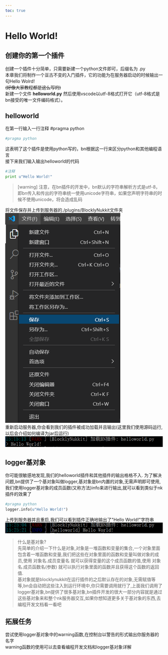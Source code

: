 ```yaml
---         
toc: true         
---         
```

# Hello World!         
## 创建你的第一个插件         
创建一个插件十分简单，只需要新建一个python文件即可，后缀名为 .py         
本章我们将制作一个亘古不变的入门插件，它的功能为在服务器启动的时候输出一句Hello Wolrd!         
~~(好像大家教程都是这么写的)~~         
新建一个文件 **helloworld.py** 然后使用vscode以utf-8格式打开它（utf-8格式是bn接受的唯一文件编码格式）。         
## helloworld         
在第一行输入一行注释 #pragma python         
```python         
#pragma python         
```         
这表明了这个插件是使用python写的，bn根据这一行来区分python和其他编程语言         
接下来我们输入输出helloworld的代码         
```python         
#注释         
print u"Hello World!"         
```         
>[warning] 注意，在bn插件的开发中，bn默认的字符串解析方式是utf-8，即bn传入和传出的字符串统一使用unicode字符串，如果您声明字符串的时候不使用unicode，将会造成乱码         
         
将文件保存并上传到服务器的./plugins/BlocklyNukkit文件夹         
![](/images/screenshot_1597994069865.png)         
重新启动服务器,你会看到我们的插件被成功加载并且输出(这里我们使用源码运行,以后会介绍如何编译为jar后运行)         
![](../../../images/screenshot_1597994185472.png)         
## logger基对象         
你可能很敏感地发现,我们的helloworld插件和其他插件的输出格格不入. 为了解决问题,bn提供了一个基对象叫做logger,基对象是bn内置的对象,无需声明即可使用,我们使用logger基对象的成员函数(又称方法)info来进行输出,就可以看到类似于nk插件的效果了         
```python         
#pragma python         
logger.info(u"Hello World!")         
```         
上传到服务器并且重启,我们可以看到插件正确地输出了"Hello World!"字符串         
![](../../../images/screenshot_1597996339154.png)         
> 什么是基对象?         
> 先简单的介绍一下什么是对象,对象是一堆函数和变量的集合,一个对象里面包含着一堆函数和变量,我们把这些在对象里面的函数和变量叫做对象的成员,使用 对象名.成员变量名 就可以获得变量的这个成员函数的值,使用 对象名.成员函数名(参数) 就可以执行对象里面的函数并且获得这个函数的返回值.         
> 基对象就是blocklynukkit在运行插件的之后默认存在的对象,无需赋值等等,bn会自动把这些注入到运行环境中,你只需要调用就行了,上面我们调用了logger基对象,bn提供了很多基对象,bn插件开发的很大一部分内容就是通过这些基对象来和整个nk服务器交互,如果你想知道更多关于基对象的东西,去编程开发文档看一看吧         
         
## 拓展任务         
尝试使用logger基对象中的warning函数,在控制台以警告的形式输出你服务器的名字         
warning函数的使用可以去查看编程开发文档和logger基对象详解